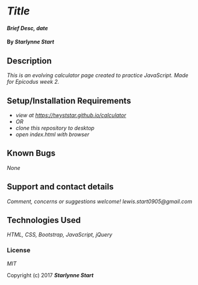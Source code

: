 # _Title_

#### _Brief Desc, date_

#### By _**Starlynne Start**_

## Description

_This is an evolving calculator page created to practice JavaScript. Made for Epicodus week 2._

## Setup/Installation Requirements

* _view at https://twyststar.github.io/calculator_
* _OR_
* _clone this repository to desktop_
* _open index.html with browser_

## Known Bugs

_None_

## Support and contact details

_Comment, concerns or suggestions welcome! lewis.start0905@gmail.com_

## Technologies Used

_HTML, CSS, Bootstrap, JavaScript, jQuery_

### License

*MIT*

Copyright (c) 2017 **_Starlynne Start_**

